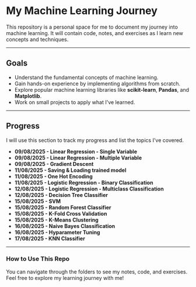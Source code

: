 # My Machine Learning Journey

This repository is a personal space for me to document my journey into machine learning. It will contain code, notes, and exercises as I learn new concepts and techniques.

---

## **Goals**

* Understand the fundamental concepts of machine learning.
* Gain hands-on experience by implementing algorithms from scratch.
* Explore popular machine learning libraries like **scikit-learn**, **Pandas**, and **Matplotlib**.
* Work on small projects to apply what I've learned.

---

## **Progress**

I will use this section to track my progress and list the topics I've covered.

* **09/08/2025 - Linear Regression - Single Variable**
* **09/08/2025 - Linear Regression - Multiple Variable**
* **09/08/2025 - Gradient Descent**
* **11/08/2025 - Saving & Loading trained model**
* **11/08/2025 - One Hot Encoding**
* **11/08/2025 - Logistic Regression - Binary Classification**
* **12/08/2025 - Logistic Regression - Multiclass Classification**
* **12/08/2025 - Decision Tree Classifier**
* **15/08/2025 - SVM**
* **15/08/2025 - Random Forest Classifier**
* **15/08/2025 - K-Fold Cross Validation**
* **15/08/2025 - K-Means Clustering**
* **16/08/2025 - Naive Bayes Classification**
* **16/08/2025 - Hyparameter Tuning**
* **17/08/2025 - KNN Classifier**

---

### **How to Use This Repo**

You can navigate through the folders to see my notes, code, and exercises. Feel free to explore my learning journey with me!